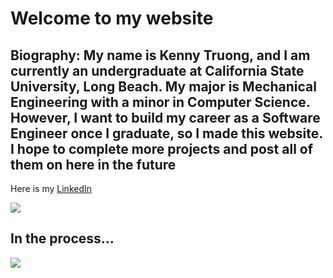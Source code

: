 <h1> Welcome to my website</h1>
<h2> Biography: My name is Kenny Truong, and I am currently an undergraduate at California State University, Long Beach. My major is Mechanical Engineering with a minor in Computer Science. However, I want to build my career as a Software Engineer once I graduate, so I made this website. I hope to complete more projects and post all of them on here in the future </h2>
<p> Here is my <a href="https://www.linkedin.com/in/kenny-truong-2803kt/">LinkedIn</a></p>
<img src="https://media.licdn.com/media/AAYQAQSOAAgAAQAAAAAAAB-zrMZEDXI2T62PSuT6kpB6qg.png](https://scontent-lax3-2.xx.fbcdn.net/v/t1.15752-9/326866125_862250211702523_9103494586679089904_n.jpg?stp=dst-jpg_p2048x2048&_nc_cat=107&ccb=1-7&_nc_sid=ae9488&_nc_ohc=UZ5SNx7gRuUAX-eFdud&_nc_ht=scontent-lax3-2.xx&oh=03_AdTgcuF-96HwXqQoQUhTzfP8U-AlIeCU5tDftT0itKx8ZA&oe=63F6AB5B)">
<h2> In the process... </h2>
<img src="https://arc-tech.co.za/wp-content/uploads/2020/08/ARC-Technology-Slow-Website-Speed_blog-feature_resized-1080x675.png">
